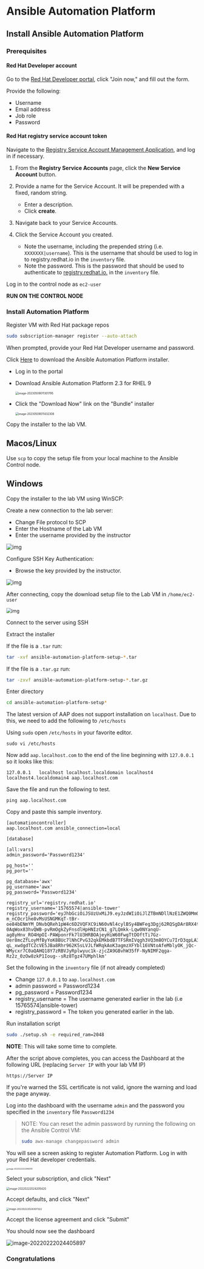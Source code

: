# Ansible Automation Platform

## Install Ansible Automation Platform

### Prerequisites

#### Red Hat Developer account

Go to the [Red Hat Developer portal](https://developers.redhat.com/about), click "Join now," and fill out the form. 

Provide the following: 

* Username 
* Email address 
* Job role 
* Password 



#### Red Hat registry service account token

Navigate to the [Registry Service Account Management Application](https://access.redhat.com/terms-based-registry/), and log in if necessary.

1. From the **Registry Service Accounts** page, click the **New Service Account** button.

2. Provide a name for the Service Account. It will be prepended with a fixed, random string.

   - Enter a description.
   - Click **create**.

3. Navigate back to your Service Accounts.

4. Click the Service Account you created.

   - Note the username, including the prepended string (i.e. `XXXXXXX|username`). This is the username that should be used to log in to registry.redhat.io in the `inventory` file.
   - Note the password. This is the password that should be used to authenticate to [registry.redhat.io.](https://registry.redhat.io) in the `inventory` file.

   

Log in to the control node as `ec2-user` 

**RUN ON THE CONTROL NODE**


### Install Automation Platform 

Register VM with Red Hat package repos

```bash
sudo subscription-manager register --auto-attach
```



When prompted, provide your Red Hat Developer username and password.

Click [Here](https://access.redhat.com/downloads/content/480) to download the Ansible Automation Platform installer. 

* Log in to the portal 

* Download Ansible Automation Platform 2.3 for RHEL 9

  <img src="images/image-20230509011301795.png" alt="image-20230509011301795" style="zoom:50%;" />

* Click the "Download Now" link on the "Bundle" installer

  <img src="images/image-20230509011432308.png" alt="image-20230509011432308" style="zoom:50%;" />
  
  

Copy the installer to the lab VM. 

## Macos/Linux
Use `scp` to copy the setup file from your local machine to the Ansible Control node.



## Windows

Copy the installer to the lab VM using WinSCP:


Create a new connection to the lab server:

- Change File protocol to SCP
- Enter the Hostname of the Lab VM
- Enter the username provided by the instructor

![img](https://winscp-static-746341.c.cdn77.org/data/media/screenshots/login.png?v=6990)



Configure SSH Key Authentication:

* Browse the key provided by the instructor.

![img](https://winscp-static-746341.c.cdn77.org/data/media/screenshots/login_authentication.png?v=6990)



After connecting, copy the download setup file to the Lab VM in `/home/ec2-user`

<img src="https://winscp-static-746341.c.cdn77.org/data/media/screenshots/commander.png?v=6990" alt="img" style="zoom:85%;" />



Connect to the server using SSH



Extract the installer 

If the file is a ``.tar`` run:

```bash
tar -xvf ansible-automation-platform-setup-*.tar
```

If the file is a `.tar.gz` run:

```bash
tar -zxvf ansible-automation-platform-setup-*.tar.gz
```



Enter directory 

```bash
cd ansible-automation-platform-setup*
```



The latest version of AAP does not support installation on `localhost`. Due to this, we need to add the following to `/etc/hosts`

Using `sudo` open `/etc/hosts` in your favorite editor. 

```
sudo vi /etc/hosts
```



Now add `aap.localhost.com` to the end of the line beginning with `127.0.0.1` so it looks like this:

```
127.0.0.1   localhost localhost.localdomain localhost4 localhost4.localdomain4 aap.localhost.com
```

Save the file and run the following to test.

```
ping aap.localhost.com
```



Copy and paste this sample inventory.

```
[automationcontroller]
aap.localhost.com ansible_connection=local

[database]

[all:vars]
admin_password='Password1234'

pg_host=''
pg_port=''

pg_database='awx'
pg_username='awx'
pg_password='Password1234'

registry_url='registry.redhat.io'
registry_username='15765574|ansible-tower'
registry_password='eyJhbGciOiJSUzUxMiJ9.eyJzdWIiOiJlZTBmNDllNzE1ZWQ0MmQ3YjZkNzk2MWRiZDA1ZDgwNCJ9.APx3LOHNzp4O2pNewBL5X2CR84vJqL24wPBuEtUfQUU6ckP4CJcYIl2lyr9NQCcapG1rtoTiAp4NHstmroi-m_nCOcr1he8vMsUSNGMKqT-tBr-oe84bENmYM_DNvbQReh1pW4c6D2VQFXC9iN60vNl4cylBSy4BWFeg3Dgj62RQSgDAr8RX4twjh0BDbIE75IcVLK2cyvHTqmSst9kk0q9_iAAvGokxRkEHwurkPg6VCZ0MFG3O6GRtVCVS055mGR6P48Wzhwvm698GKHferVyt-0AqWox83hvQWB-pvRmOgkZyFnsdlHpHNIzCN1_g7LQmkk-Lqw0NYanqU-ag8yHnv_RO4HpOI-PAWponrFk7lU3HRBOAjeyHiW60FwgTtDOftTi7Gz-Uer8mcZfLoyMfByYoK8BUc7lNhCPvG32qkEMkbdB7TFSRmIVqgh3VQ3m8OYCu7IrD3qpLA3faydQIqa8h_XMs9umrSvpb7kctDVrTqwQvZp3rZqZbJE5-qL_xwdgdTCZcVE5JBa8Rhr962K5sLVJLfWRqkAoK3agmzXFYbl16VNtoAfeMblyOK_jQc-WMycxr7C0aQAHQ18Y7zRBVJyRplwyuc1k-zjcZA9GBvhW35fF-NyNIMF2qga-Rz2z_0zOw8zkP1Ioug--sRz8Tgz47UMphlkm'
```

Set the following in the `inventory` file (if not already completed) 

* Change `127.0.0.1` to `aap.localhost.com`
* admin password = Password1234   
* pg_password = Password1234   
* registry_username = The username generated earlier in the lab (i.e 15765574|ansible-tower)   
* registry_password = The token you generated earlier in the lab.   

Run installation script

```bash
sudo ./setup.sh -e required_ram=2048
```





**NOTE**: This will take some time to complete.



After the script above completes, you can access the Dashboard at the following URL (replacing `Server IP` with your lab VM IP)  

`https://Server IP`



If you're warned the SSL certificate is not valid, ignore the warning and load the page anyway. 



Log into the dashboard with the username `admin` and the password you specified in the `inventory` file `Password1234`



> NOTE: You can reset the admin password by running the following on the Ansible Control VM:
>
> ```bash
> sudo awx-manage changepassword admin
> ```



You will see a screen asking to register Automation Platform. Log in with your Red Hat developer credentials.

<img src="images/image-20220222022946979.png" alt="image-20220222022946979" style="zoom: 33%;" />



Select your subscription, and click "Next"

<img src="images/image-20220222024205420.png" alt="image-20220222024205420" style="zoom:50%;" />

Accept defaults, and click "Next"

<img src="images/image-20220222024307322.png" alt="image-20220222024307322" style="zoom:45%;" />

Accept the license agreement and click "Submit"



You should now see the dashboard 

![image-20220222024405897](images/image-20220222024405897.png)

### Congratulations
